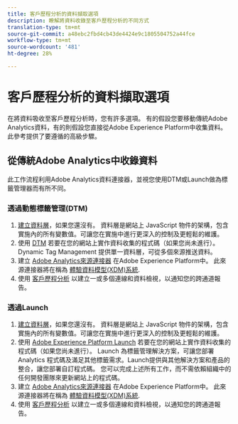 ```yaml
---
title: 客戶歷程分析的資料擷取選項
description: 瞭解將資料收錄至客戶歷程分析的不同方式
translation-type: tm+mt
source-git-commit: a48ebc2fbd4cb43de4424e9c1805504752a44fce
workflow-type: tm+mt
source-wordcount: '481'
ht-degree: 28%

---
```



# 客戶歷程分析的資料擷取選項

在將資料吸收至客戶歷程分析時，您有許多選項。 有的假設您要移動傳統Adobe Analytics資料，有的則假設您直接從Adobe Experience Platform中收集資料。 此參考提供了要遵循的高級步驟。

## 從傳統Adobe Analytics中收錄資料

此工作流程利用Adobe Analytics資料連接器，並視您使用DTM或Launch做為標籤管理器而有所不同。

### 透過動態標籤管理(DTM)

1. [建立資料層](https://docs.adobe.com/content/help/en/analytics/implementation/prepare/data-layer.html)，如果您還沒有。 資料層是網站上 JavaScript 物件的架構，包含實施內的所有變數值。可讓您在實施中進行更深入的控制及更輕鬆的維護。
1. 使用 [DTM](https://docs.adobe.com/content/help/zh-Hant/analytics/implementation/other/dtm/dtm-implementation-overview.html) 若要在您的網站上實作資料收集的程式碼（如果您尚未進行）。 Dynamic Tag Management 提供單一資料層，可從多個來源推送資料。
1. 建立 [Adobe Analytics來源連接器](https://docs.adobe.com/content/help/en/experience-platform/sources/ui-tutorials/create/adobe-applications/analytics.html) 在Adobe Experience Platform中。 此來源連接器將在稱為 [體驗資料模型(XDM)系統](https://docs.adobe.com/content/help/zh-Hant/experience-platform/xdm/home.html).
1. 使用 [客戶歷程分析](https://docs.adobe.com/content/help/zh-Hant/analytics-platform/using/cja-overview/cja-getting-started.html) 以建立一或多個連線和資料檢視，以通知您的跨通道報告。

### 透過Launch

1. [建立資料層](https://docs.adobe.com/content/help/en/analytics/implementation/prepare/data-layer.html)，如果您還沒有。 資料層是網站上 JavaScript 物件的架構，包含實施內的所有變數值。可讓您在實施中進行更深入的控制及更輕鬆的維護。
1. 使用 [Adobe Experience Platform Launch](https://docs.adobe.com/content/help/en/analytics/implementation/launch/overview.html) 若要在您的網站上實作資料收集的程式碼（如果您尚未進行）。 Launch 為標籤管理解決方案，可讓您部署 Analytics 程式碼及滿足其他標籤需求。Launch提供與其他解決方案和產品的整合，讓您部署自訂程式碼。 您可以完成上述所有工作，而不需依賴組織中的任何開發團隊來更新網站上的程式碼。
1. 建立 [Adobe Analytics來源連接器](https://docs.adobe.com/content/help/en/experience-platform/sources/ui-tutorials/create/adobe-applications/analytics.html) 在Adobe Experience Platform中。 此來源連接器將在稱為 [體驗資料模型(XDM)系統](https://docs.adobe.com/content/help/en/experience-platform/xdm/home.html).
1. 使用 [客戶歷程分析](https://docs.adobe.com/content/help/en/analytics-platform/using/cja-overview/cja-getting-started.html) 以建立一或多個連線和資料檢視，以通知您的跨通道報告。
